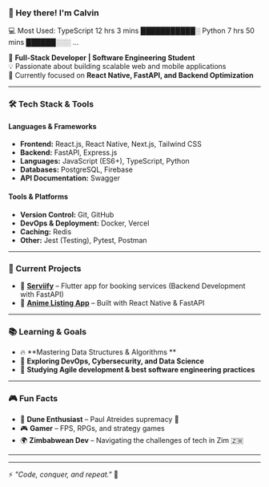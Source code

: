 ### 👋 Hey there! I'm  Calvin  


<!--START_SECTION:waka-->
💻 Most Used:
TypeScript  12 hrs 3 mins ███████████░
Python      7 hrs 50 mins ██████░░░
...
<!--END_SECTION:waka-->

🚀 **Full-Stack Developer | Software Engineering Student**  
💡 Passionate about building scalable web and mobile applications  
🎯 Currently focused on **React Native, FastAPI, and Backend Optimization**  

---  

### 🛠️ Tech Stack & Tools

#### **Languages & Frameworks**
- **Frontend:** React.js, React Native, Next.js, Tailwind CSS
- **Backend:** FastAPI, Express.js
- **Languages:** JavaScript (ES6+), TypeScript, Python
- **Databases:** PostgreSQL, Firebase
- **API Documentation:** Swagger 

#### **Tools & Platforms**
- **Version Control:** Git, GitHub
- **DevOps & Deployment:** Docker, Vercel
- **Caching:** Redis
- **Other:** Jest (Testing), Pytest, Postman  

---  

### 🚀 Current Projects
- 💼 **[Serviify](serviify.co.zw)** – Flutter app for booking services (Backend Development with FastAPI)
- 📱 **[Anime Listing App](https://anime-verse-psi.vercel.app)** – Built with React Native & FastAPI


---  
### 📚 Learning & Goals
- 🔥 **Mastering Data Structures & Algorithms **
- 🎯 **Exploring DevOps, Cybersecurity, and Data Science**
- 📖 **Studying Agile development & best software engineering practices**

---  

### 🎮 Fun Facts
- 🚀 **Dune Enthusiast** – Paul Atreides supremacy 🤴
- 🎮 **Gamer** – FPS, RPGs, and strategy games
- 🌍 **Zimbabwean Dev** – Navigating the challenges of tech in Zim 🇿🇼

---  


---  

⚡ _"Code, conquer, and repeat."_ 🚀
